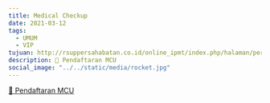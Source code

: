 ```yaml
---
title: Medical Checkup
date: 2021-03-12
tags:
  - UMUM
  - VIP
tujuan: http://rsuppersahabatan.co.id/online_ipmt/index.php/halaman/perjanjian/18
description: 🔗 Pendaftaran MCU
social_image: "../../static/media/rocket.jpg"
---
```

[🔗 Pendaftaran MCU](http://rsuppersahabatan.co.id/online_ipmt/index.php/halaman/perjanjian/18)